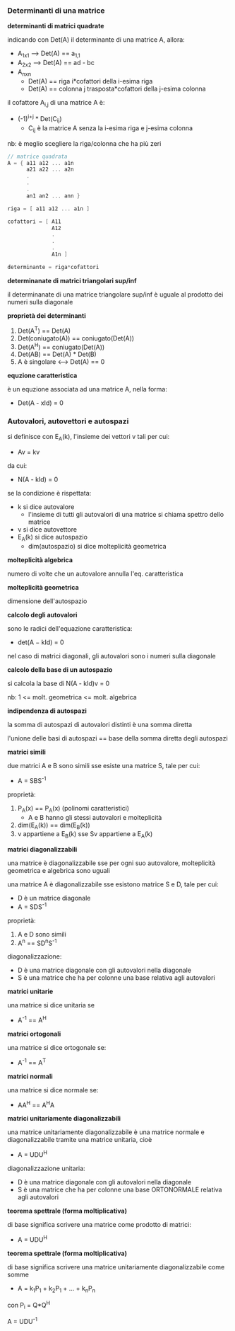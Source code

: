 
### Determinanti di una matrice

**determinanti di matrici quadrate**

indicando con Det(A) il determinante di una matrice A, allora:

* A<sub>1x1</sub> --> Det(A) == a<sub>1,1</sub>
* A<sub>2x2</sub> --> Det(A) == ad - bc
* A<sub>nxn</sub> 
    * Det(A) == riga i*cofattori della i-esima riga
    * Det(A) == colonna j trasposta*cofattori della j-esima colonna

il cofattore A<sub>i,j</sub> di una matrice A è:
* (-1)<sup>i+j</sup> * Det(C<sub>ij</sub>)
    * C<sub>ij</sub> è la matrice A senza la i-esima riga e j-esima colonna

nb: è meglio scegliere la riga/colonna che ha più zeri

```c++
// matrice quadrata
A = { a11 a12 ... a1n 
      a21 a22 ... a2n
      .
      .
      .
      an1 an2 ... ann }

riga = [ a11 a12 ... a1n ]

cofattori = [ A11
              A12
              .
              .
              .
              A1n ]

determinante = riga*cofattori
```


**determinanate di matrici triangolari sup/inf**

il determinanate di una matrice triangolare sup/inf è uguale al prodotto dei numeri sulla diagonale

**proprietà dei determinanti**

1. Det(A<sup>T</sup>) == Det(A)
2. Det(coniugato(A)) == coniugato(Det(A))
3. Det(A<sup>H</sup>) == coniugato(Det(A))
4. Det(AB) == Det(A) * Det(B)
5. A è singolare <--> Det(A) == 0


**equzione caratteristica**

è un equzione associata ad una matrice A, nella forma:
* Det(A - xId) = 0


### Autovalori, autovettori e autospazi

si definisce con E<sub>A</sub>(k), l'insieme dei vettori v tali per cui:
* Av = kv

da cui:
*  N(A - kId) = 0

se la condizione è rispettata:
* k si dice autovalore
    * l'insieme di tutti gli autovalori di una matrice si chiama spettro dello matrice
* v si dice autovettore
* E<sub>A</sub>(k) si dice autospazio
    * dim(autospazio) si dice molteplicità geometrica

**molteplicità algebrica**

numero di volte che un autovalore annulla l'eq. caratteristica

**molteplicità geometrica**

dimensione dell'autospazio

**calcolo degli autovalori**

sono le radici dell'equazione caratteristica:
* det(A − kId) = 0

nel caso di matrici diagonali, gli autovalori sono i numeri sulla diagonale

**calcolo della base di un autospazio**

si calcola la base di N(A - kId)v = 0


nb: 1 <= molt. geometrica <= molt. algebrica

**indipendenza di autospazi**

la somma di autospazi di autovalori distinti è una somma diretta

l'unione delle basi di autospazi == base della somma diretta degli autospazi

**matrici simili**

due matrici A e B sono simili sse esiste una matrice S, tale per cui:
* A = SBS<sup>-1</sup>

proprietà:
1. P<sub>A</sub>(x) == P<sub>A</sub>(x) (polinomi caratteristici)
    * A e B hanno gli stessi autovalori e molteplicità
2. dim(E<sub>A</sub>(k)) == dim(E<sub>B</sub>(k))
3. v appartiene a E<sub>B</sub>(k) sse Sv appartiene a E<sub>A</sub>(k)

**matrici diagonalizzabili**

una matrice è diagonalizzabile sse per ogni suo autovalore, molteplicità geometrica e algebrica sono uguali 

una matrice A è diagonalizzabile sse esistono matrice S e D, tale per cui:
* D è un matrice diagonale
* A = SDS<sup>-1</sup>

proprietà:
1. A e D sono simili
2. A<sup>n</sup> == SD<sup>n</sup>S<sup>-1</sup>

diagonalizzazione:
* D è una matrice diagonale con gli autovalori nella diagonale
* S è una matrice che ha per colonne una base relativa agli autovalori

**matrici unitarie**

una matrice si dice unitaria se
* A<sup>-1</sup> == A<sup>H</sup>

**matrici ortogonali**

una matrice si dice ortogonale se:
* A<sup>-1</sup> == A<sup>T</sup>

**matrici normali**

una matrice si dice normale se:
* AA<sup>H</sup> == A<sup>H</sup>A

**matrici unitariamente diagonalizzabili**

una matrice unitariamente diagonalizzabile è una matrice normale e diagonalizzabile tramite una matrice unitaria, cioè
* A = UDU<sup>H</sup>

diagonalizzazione unitaria:
* D è una matrice diagonale con gli autovalori nella diagonale
* S è una matrice che ha per colonne una base ORTONORMALE relativa agli autovalori

**teorema spettrale (forma moltiplicativa)**

di base significa scrivere una matrice come prodotto di matrici:
* A = UDU<sup>H</sup>
 
**teorema spettrale (forma moltiplicativa)**

di base significa scrivere una matrice unitariamente diagonalizzabile come somme
* A = k<sub>1</sub>P<sub>1</sub> + k<sub>2</sub>P<sub>1</sub> + ... + k<sub>n</sub>P<sub>n</sub>

con P<sub>i</sub> = Q*Q<sup>H</sup>

A = UDU<sup>-1</sup>

